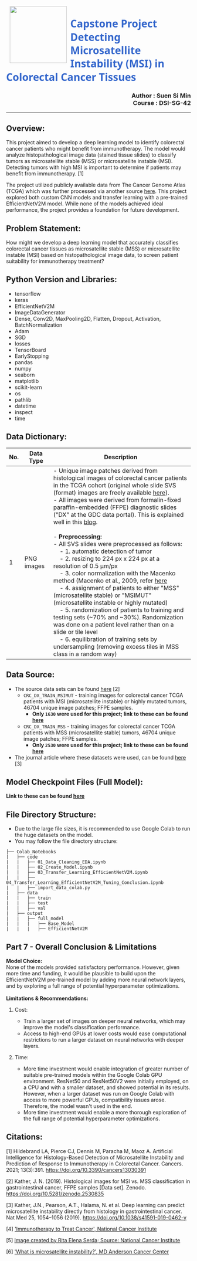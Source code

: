 <img src="https://github.com/s-simin/Data_Science_Projects/blob/main/01_Capstone_Project/images/proj_logo.png?raw=true" style="float: left; margin: 10px; height: 155px">  

<h1 style="font-family: Segoe UI; color: #3366cc; line-height: 1.3;"><strong>Capstone Project</strong><br>
Detecting Microsatellite Instability (MSI) in Colorectal Cancer Tissues</h1>

<div style="text-align: right;">
<h3>Author : Suen Si Min<br>
Course : DSI-SG-42</h3></div>

---

## **Overview:** <br>
This project aimed to develop a deep learning model to identify colorectal cancer patients who might benefit from immunotherapy. The model would analyze histopathological image data (stained tissue slides) to classify tumors as microsatellite stable (MSS) or microsatellite instable (MSI). Detecting tumors with high MSI is important to determine if patients may benefit from immunotherapy. [1]

The project utilized publicly available data from The Cancer Genome Atlas (TCGA) which was further processed via another source [here](https://doi.org/10.5281/zenodo.2530835). This project explored both custom CNN models and transfer learning with a pre-trained EfficientNetV2M model. While none of the models achieved ideal performance, the project provides a foundation for future development.

## **Problem Statement:** <br>
How might we develop a deep learning model that accurately classifies colorectal cancer tissues as microsatellite stable (MSS) or microsatellite instable (MSI) based on histopathological image data, 
to screen patient suitability for immunotherapy treatment?

## **Python Version and Libraries:** <br>
- tensorflow
- keras
- EfficientNetV2M
- ImageDataGenerator
- Dense, Conv2D, MaxPooling2D, Flatten, Dropout, Activation, BatchNormalization
- Adam
- SGD
- losses
- TensorBoard
- EarlyStopping
- pandas
- numpy
- seaborn
- matplotlib
- scikit-learn
- os
- pathlib
- datetime
- inspect
- time

## **Data Dictionary:** <br>

| No. | Data Type   | Description       |
|-----|-------------|-------------------|
| 1   | PNG images | - Unique image patches derived from histological images of colorectal cancer patients in the TCGA cohort (original whole slide SVS (format) images are freely available [here](https://portal.gdc.cancer.gov/)). <br>- All images were derived from formalin-fixed paraffin-embedded (FFPE) diagnostic slides ("DX" at the GDC data portal). This is explained well in this [blog](http://www.andrewjanowczyk.com/download-tcga-digital-pathology-images-ffpe/). <br><br>- **Preprocessing:** <br>- All SVS slides were preprocessed as follows: <br>&nbsp;&nbsp;&nbsp;&nbsp;- 1. automatic detection of tumor <br>&nbsp;&nbsp;&nbsp;&nbsp;- 2. resizing to 224 px x 224 px at a resolution of 0.5 µm/px <br>&nbsp;&nbsp;&nbsp;&nbsp;- 3. color normalization with the Macenko method (Macenko et al., 2009, refer [here](http://wwwx.cs.unc.edu/~mn/sites/default/files/macenko2009.pdf) <br>&nbsp;&nbsp;&nbsp;&nbsp;- 4. assignment of patients to either "MSS" (microsatellite stable) or "MSIMUT" (microsatellite instable or highly mutated) <br>&nbsp;&nbsp;&nbsp;&nbsp;- 5. randomization of patients to training and testing sets (~70% and ~30%). Randomization was done on a patient level rather than on a slide or tile level <br>&nbsp;&nbsp;&nbsp;&nbsp;- 6. equilibration of training sets by undersampling (removing excess tiles in MSS class in a random way) |

## **Data Source:** <br>
- The source data sets can be found [here](https://doi.org/10.5281/zenodo.2530835) [2]
    - `CRC_DX_TRAIN_MSIMUT` - training images for colorectal cancer TCGA patients with MSI (microsatellite instable) or highly mutated tumors, 46704 unique image patches; FFPE samples.
      - **Only `1630` were used for this project; link to these can be found [here](https://drive.google.com/drive/folders/13_K9rWaXMYY9KX1hKrQf5oZUorWBqR8I?usp=sharing)**
    - `CRC_DX_TRAIN_MSS` - training images for colorectal cancer TCGA patients with MSS (microsatellite stable) tumors, 46704 unique image patches; FFPE samples.
      - **Only `2530` were used for this project; link to these can be found [here](https://drive.google.com/drive/folders/13_K9rWaXMYY9KX1hKrQf5oZUorWBqR8I?usp=sharing)**
- The journal article where these datasets were used, can be found [here](https://www.nature.com/articles/s41591-019-0462-y) [3]


## **Model Checkpoint Files (Full Model):** <br>
**Link to these can be found [here](https://drive.google.com/drive/folders/1NLVn665ZEJfb2RMm_9h3wLJE_e_BTwvz?usp=sharing)**

## **File Directory Structure:**<br>
- Due to the large file sizes, it is recommended to use Google Colab to run the huge datasets on the model.
- You may follow the file directory structure:
```
├── Colab_Notebooks
|   ├── code
|   |   ├── 01_Data_Cleaning_EDA.ipynb
|   |   ├── 02_Create_Model.ipynb
|   |   ├── 03_Transfer_Learning_EfficientNetV2M.ipynb
|   |   ├── 04_Transfer_Learning_EfficientNetV2M_Tuning_Conclusion.ipynb
|   |   ├── import_data_colab.py
|   ├── data
|   |   ├── train
|   |   ├── test
|   |   ├── val
|   ├── output
|   |   ├── full_model
|   |   |   ├── Base_Model
|   |   |   ├── EfficientNetV2M
```

## **Part 7 - Overall Conclusion & Limitations**<br>
**Model Choice:**<br>
None of the models provided satisfactory performance. However, given more time and funding, it would be plausible to build upon the EfficientNetV2M pre-trained model by adding more neural network layers, and by exploring a full range of potential hyperparameter optimizations.
<br><br>
**Limitations & Recommendations:**
1. Cost:
    - Train a larger set of images on deeper neural networks, which may improve the model's classification performance.
    - Access to high-end GPUs at lower costs would ease computational restrictions to run a larger dataset on neural networks with deeper layers.

2. Time:
    - More time investment would enable integration of greater number of suitable pre-trained models within the Google Colab GPU environment. ResNet50 and ResNet50V2 were initially employed, on a CPU and with a smaller dataset, and showed potential in its results. However, when a larger dataset was run on Google Colab with access to more powerful GPUs, compatibility issues arose. Therefore, the model wasn't used in the end.
    - More time investment would enable a more thorough exploration of the full range of potential hyperparameter optimizations.

## **Citations:** <br>
[1] Hildebrand LA, Pierce CJ, Dennis M, Paracha M, Maoz A. Artificial Intelligence for Histology-Based Detection of Microsatellite Instability and Prediction of Response to Immunotherapy in Colorectal Cancer. Cancers. 2021; 13(3):391. https://doi.org/10.3390/cancers13030391

[2] Kather, J. N. (2019). Histological images for MSI vs. MSS classification in gastrointestinal cancer, FFPE samples [Data set]. Zenodo. https://doi.org/10.5281/zenodo.2530835

[3] Kather, J.N., Pearson, A.T., Halama, N. et al. Deep learning can predict microsatellite instability directly from histology in gastrointestinal cancer. Nat Med 25, 1054–1056 (2019). https://doi.org/10.1038/s41591-019-0462-y

[4] ['Immunotherapy to Treat Cancer', National Cancer Institute](https://www.cancer.gov/about-cancer/treatment/types/immunotherapy)

[5] [Image created by Rita Elena Serda; Source: National Cancer Institute](https://visualsonline.cancer.gov/details.cfm?imageid=10486)

[6] ['What is microsatellite instability?', MD Anderson Cancer Center](https://www.mdanderson.org/cancerwise/what-is-microsatellite-instability-MSI.h00-159617067.html)